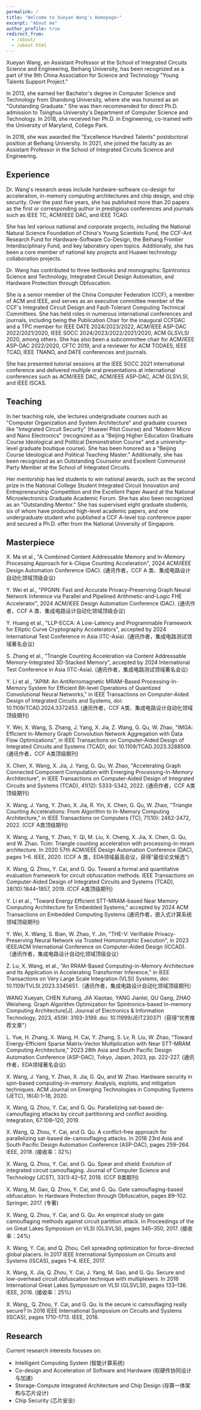 ```yaml
---
permalink: /
title: "Welcome to Xueyan Wang's Homepage~"
excerpt: "About me"
author_profile: true
redirect_from: 
  - /about/
  - /about.html
---
```


Xueyan Wang, an Assistant Professor at the School of Integrated Circuits Science and Engineering, Beihang University, has been recognized as a part of the 9th China Association for Science and Technology "Young Talents Support Project."

In 2013, she earned her Bachelor's degree in Computer Science and Technology from Shandong University, where she was honored as an "Outstanding Graduate." She was then recommended for direct Ph.D. admission to Tsinghua University's Department of Computer Science and Technology. In 2018, she received her Ph.D. in Engineering, co-trained with the University of Maryland, College Park.

In 2018, she was awarded the "Excellence Hundred Talents" postdoctoral position at Beihang University. In 2021, she joined the faculty as an Assistant Professor in the School of Integrated Circuits Science and Engineering.

Experience
-----------
Dr. Wang's research areas include hardware-software co-design for acceleration, in-memory computing architectures and chip design, and chip security. Over the past five years, she has published more than 20 papers as the first or corresponding author in prestigious conferences and journals such as IEEE TC, ACM/IEEE DAC, and IEEE TCAD.

She has led various national and corporate projects, including the National Natural Science Foundation of China's Young Scientists Fund, the CCF-Ant Research Fund for Hardware-Software Co-Design, the Beihang Frontier Interdisciplinary Fund, and key laboratory open topics. Additionally, she has been a core member of national key projects and Huawei technology collaboration projects.

Dr. Wang has contributed to three textbooks and monographs: Spintronics Science and Technology, Integrated Circuit Design Automation, and Hardware Protection through Obfuscation.

She is a senior member of the China Computer Federation (CCF), a member of ACM and IEEE, and serves as an executive committee member of the CCF's Integrated Circuit Design and Fault-Tolerant Computing Technical Committees. She has held roles in numerous international conferences and journals, including being the Publication Chair for the inaugural CCFDAC and a TPC member for IEEE DATE 2024/2023/2022, ACM/IEEE ASP-DAC 2022/2021/2020, IEEE SOCC 2024/2023/2022/2021/2020, ACM GLSVLSI 2020, among others. She has also been a subcommittee chair for ACM/IEEE ASP-DAC 2022/2020, CFTC 2019, and a reviewer for ACM TODAES, IEEE TCAD, IEEE TNANO, and DATE conferences and journals.

She has presented tutorial sessions at the IEEE SOCC 2021 international conference and delivered multiple oral presentations at international conferences such as ACM/IEEE DAC, ACM/IEEE ASP-DAC, ACM GLSVLSI, and IEEE ISCAS.

Teaching
-----------
In her teaching role, she lectures undergraduate courses such as "Computer Organization and System Architecture" and graduate courses like "Integrated Circuit Security" (Huawei Pilot Course) and "Modern Micro and Nano Electronics" (recognized as a "Beijing Higher Education Graduate Course Ideological and Political Demonstration Course" and a university-level graduate boutique course). She has been honored as a "Beijing Course Ideological and Political Teaching Master." Additionally, she has been recognized as an Outstanding Counselor and Excellent Communist Party Member at the School of Integrated Circuits.

Her mentorship has led students to win national awards, such as the second prize in the National College Student Integrated Circuit Innovation and Entrepreneurship Competition and the Excellent Paper Award at the National Microelectronics Graduate Academic Forum. She has also been recognized as an "Outstanding Mentor." She has supervised eight graduate students, six of whom have produced high-level academic papers, and one undergraduate student who published a CCF A-level top conference paper and secured a Ph.D. offer from the National University of Singapore.

Masterpiece
-----------
X. Ma et al., "A Combined Content Addressable Memory and In-Memory Processing Approach for k-Clique Counting Acceleration", 2024 ACM/IEEE Design Automation Conference (DAC). (通讯作者，CCF A 类、集成电路设计自动化领域顶级会议)

Y. Wei et al., "PPGNN: Fast and Accurate Privacy-Preserving Graph Neural Network Inference via Parallel and Pipelined Arithmetic-and-Logic FHE Accelerator", 2024 ACM/IEEE Design Automation Conference (DAC). (通讯作者，CCF A 类、集成电路设计自动化领域顶级会议)

Y. Huang et al., "LLP-ECCA: A Low-Latency and Programmable Framework for Elliptic Curve Cryptography Accelerators", accepted by 2024 International Test Conference in Asia (ITC-Asia). (通讯作者，集成电路测试领域著名会议)

S. Zhang et al., "Triangle Counting Acceleration via Content Addressable Memory-Integrated 3D-Stacked Memory", accepted by 2024 International Test Conference in Asia (ITC-Asia). (通讯作者，集成电路测试领域著名会议)

Y. Li et al., "APIM: An Antiferromagnetic MRAM-Based Processing-In-Memory System for Efficient Bit-level Operations of Quantized Convolutional Neural Networks," in IEEE Transactions on Computer-Aided Design of Integrated Circuits and Systems, doi: 10.1109/TCAD.2024.3372453. (通讯作者，CCF A类、集成电路设计自动化领域顶级期刊)

Y. Wei, X. Wang, S. Zhang, J. Yang, X. Jia, Z. Wang, G. Qu, W. Zhao, "IMGA: Efficient In-Memory Graph Convolution Network Aggregation with Data Flow Optimizations", in IEEE Transactions on Computer-Aided Design of Integrated Circuits and Systems (TCAD), doi: 10.1109/TCAD.2023.3288509. (通讯作者，CCF A类顶级期刊)

X. Chen, X. Wang, X. Jia, J. Yang, G. Qu, W. Zhao, "Accelerating Graph Connected Component Computation with Emerging Processing-In-Memory Architecture", in IEEE Transactions on Computer-Aided Design of Integrated Circuits and Systems (TCAD), 41(12): 5333-5342, 2022. (通讯作者，CCF A类顶级期刊)

X. Wang, J. Yang, Y. Zhao, X. Jia, R. Yin, X. Chen, G. Qu, W. Zhao, "Triangle Counting Accelerations: From Algorithm to In-Memory Computing Architecture," in IEEE Transactions on Computers (TC), 71(10): 2462-2472, 2022. (CCF A类顶级期刊)

X. Wang, J. Yang, Y. Zhao, Y. Qi, M. Liu, X. Cheng, X. Jia, X. Chen, G. Qu, and W. Zhao. Tcim: Triangle counting acceleration with processing-in-mram architecture. In 2020 57th ACM/IEEE Design Automation Conference (DAC), pages 1–6. IEEE, 2020. (CCF A 类，EDA领域最高会议，获得“最佳论文候选”)

X. Wang, Q. Zhou, Y. Cai, and G. Qu. Toward a formal and quantitative evaluation framework for circuit obfuscation methods. IEEE Transactions on Computer-Aided Design of Integrated Circuits and Systems (TCAD), 38(10):1844–1857, 2019. (CCF A类顶级期刊)

Y. Li et al., "Toward Energy Efficient STT-MRAM-based Near Memory Computing Architecture for Embedded Systems," accepted by 2024 ACM Transactions on Embedded Computing Systems (通讯作者，嵌入式计算系统领域顶级期刊)

Y. Wei, X. Wang, S. Bian, W. Zhao, Y. Jin, "THE-V: Verifiable Privacy-Preserving Neural Network via Trusted Homomorphic Execution", in 2023 IEEE/ACM International Conference on Computer-Aided Design (ICCAD).（通讯作者，集成电路设计自动化领域顶级会议）

Z. Lu, X. Wang, et al., "An RRAM-Based Computing-in-Memory Architecture and Its Application in Accelerating Transformer Inference," in IEEE Transactions on Very Large Scale Integration (VLSI) Systems, doi: 10.1109/TVLSI.2023.3345651.（通讯作者，集成电路设计自动化领域顶级期刊）

WANG Xueyan, CHEN Xuhang, JIA Xiaotao, YANG Jianlei, QU Gang, ZHAO Weisheng. Graph Algorithm Optimization for Spintronics-based In-memory Computing Architecture[J]. Journal of Electronics & Information Technology, 2023, 45(9): 3193-3199. doi: 10.11999/JEIT230371（获得“优秀推荐文章”）

L. Yue, H. Zhang, X. Wang, H. Cai, Y. Zhang, S. Lv, R. Liu, W. Zhao, "Toward Energy-Efficient Sparse Matrix-Vector Multiplication with Near STT-MRAM Computing Architecture," 2023 28th Asia and South Pacific Design Automation Conference (ASP-DAC), Tokyo, Japan, 2023, pp. 222-227. (通讯作者，EDA领域著名会议)

X. Wang, J. Yang, Y. Zhao, X. Jia, G. Qu, and W. Zhao. Hardware security in spin-based computing-in-memory: Analysis, exploits, and mitigation techniques. ACM Journal on Emerging Technologies in Computing Systems (JETC), 16(4):1–18, 2020.

X. Wang, Q. Zhou, Y. Cai, and G. Qu. Parallelizing sat-based de-camouflaging attacks by circuit partitioning and conflict avoiding. Integration, 67:108–120, 2019.

X. Wang, Q. Zhou, Y. Cai, and G. Qu. A conflict-free approach for parallelizing sat-based de-camouflaging attacks. In 2018 23rd Asia and South Pacific Design Automation Conference (ASP-DAC), pages 259–264. IEEE, 2018. (接收率：32%)

X. Wang, Q. Zhou, Y. Cai, and G. Qu. Spear and shield: Evolution of integrated circuit camouflaging. Journal of Computer Science and Technology (JCST), 33(1):42–57, 2018. (CCF B类期刊)

X. Wang, M. Gao, Q. Zhou, Y. Cai, and G. Qu. Gate camouflaging-based obfuscation. In Hardware Protection through Obfuscation, pages 89–102. Springer, 2017. (专著)

X. Wang, Q. Zhou, Y. Cai, and G. Qu. An empirical study on gate camouflaging methods against circuit partition attack. In Proceedings of the on Great Lakes Symposium on VLSI (GLSVLSI), pages 345–350, 2017. (接收率：24%)

X. Wang, Y. Cai, and Q. Zhou. Cell spreading optimization for force-directed global placers. In 2017 IEEE International Symposium on Circuits and Systems (ISCAS), pages 1–4. IEEE, 2017.

X. Wang, X. Jia, Q. Zhou, Y. Cai, J. Yang, M. Gao, and G. Qu. Secure and low-overhead circuit obfuscation technique with multiplexers. In 2016 International Great Lakes Symposium on VLSI (GLSVLSI), pages 133–136. IEEE, 2016. (接收率：25%)

X. Wang,, Q. Zhou, Y. Cai, and G. Qu. Is the secure ic camouflaging really secure? In 2016 IEEE International Symposium on Circuits and Systems (ISCAS), pages 1710–1713. IEEE, 2016.

Research
-----------
Current research interests focuses on:

- Intelligent Computing System (智能计算系统)
- Co-design and Acceleration of Software and Hardware (软硬件协同设计与加速)
- Storage-Compute Integrated Architecture and Chip Design (存算一体架构与芯片设计)
- Chip Security (芯片安全)
